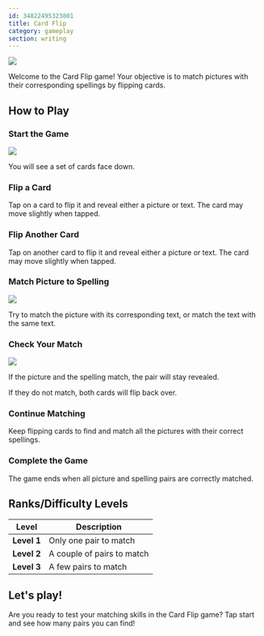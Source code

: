 ```yaml
---
id: 34822495323801
title: Card Flip
category: gameplay
section: writing
---
```

![](https://help.studycat.com/hc/article_attachments/34968069193497)

Welcome to the Card Flip game! Your objective is to match pictures with their corresponding spellings by flipping cards.

## How to Play

### Start the Game

![](https://help.studycat.com/hc/article_attachments/34822508065177)

You will see a set of cards face down.

### Flip a Card

Tap on a card to flip it and reveal either a picture or text. The card may move slightly when tapped.

### Flip Another Card

Tap on another card to flip it and reveal either a picture or text. The card may move slightly when tapped.

### Match Picture to Spelling

![](https://help.studycat.com/hc/article_attachments/34822508072729)

Try to match the picture with its corresponding text, or match the text with the same text.

### Check Your Match

![](https://help.studycat.com/hc/article_attachments/34968069197081)

If the picture and the spelling match, the pair will stay revealed.

If they do not match, both cards will flip back over.

### Continue Matching

Keep flipping cards to find and match all the pictures with their correct spellings.

### Complete the Game

The game ends when all picture and spelling pairs are correctly matched.

## Ranks/Difficulty Levels

| Level | Description |
| --- | --- |
| **Level&nbsp;1** | Only one pair to match |
| **Level&nbsp;2** | A couple of pairs to match |
| **Level&nbsp;3** | A few pairs to match |

## Let's play!

Are you ready to test your matching skills in the Card Flip game? Tap start and see how many pairs you can find!